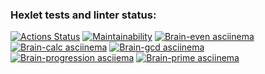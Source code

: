 ### Hexlet tests and linter status:
[![Actions Status](https://github.com/Muhomor-mushroom/frontend-project-44/actions/workflows/hexlet-check.yml/badge.svg)](https://github.com/Muhomor-mushroom/frontend-project-44/actions)
[![Maintainability](https://api.codeclimate.com/v1/badges/49167969104558f1625d/maintainability)](https://codeclimate.com/github/Muhomor-mushroom/frontend-project-44/maintainability)
[![Brain-even asciinema](https://asciinema.org/a/h7TNQqPeMLu4BL1weT9HRpDmE.svg)](https://asciinema.org/a/h7TNQqPeMLu4BL1weT9HRpDmE)
[![Brain-calc asciinema](https://asciinema.org/a/ByXOySVMR3SFKsp4FZknByeNc.svg)](https://asciinema.org/a/ByXOySVMR3SFKsp4FZknByeNc)
[![Brain-gcd asciinema](https://asciinema.org/a/41Wtgroovhxg4W0pyrF44pXOV.svg)](https://asciinema.org/a/41Wtgroovhxg4W0pyrF44pXOV)
[![Brain-progression asciiema](https://asciinema.org/a/D29YdDtOr2STnYDhJS4NsMRis.svg)](https://asciinema.org/a/D29YdDtOr2STnYDhJS4NsMRis)
[![Brain-prime asciinema](https://asciinema.org/a/odmpNF5bYUCT3daWch2jNXNDl.svg)](https://asciinema.org/a/odmpNF5bYUCT3daWch2jNXNDl)